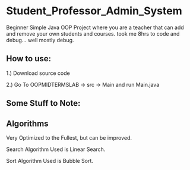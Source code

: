 # Student_Professor_Admin_System
Beginner Simple Java OOP Project where you are a teacher that can add and remove your own students and courses.
took me 8hrs to code and debug... well mostly debug.

How to use:
---

1.) Download source code

2.) Go To OOPMIDTERMSLAB -> src -> Main and run Main.java

Some Stuff to Note:
---


Algorithms
---
Very Optimized to the Fullest, but can be improved.

Search Algorithm Used is Linear Search.

Sort Algorithm Used is Bubble Sort.


